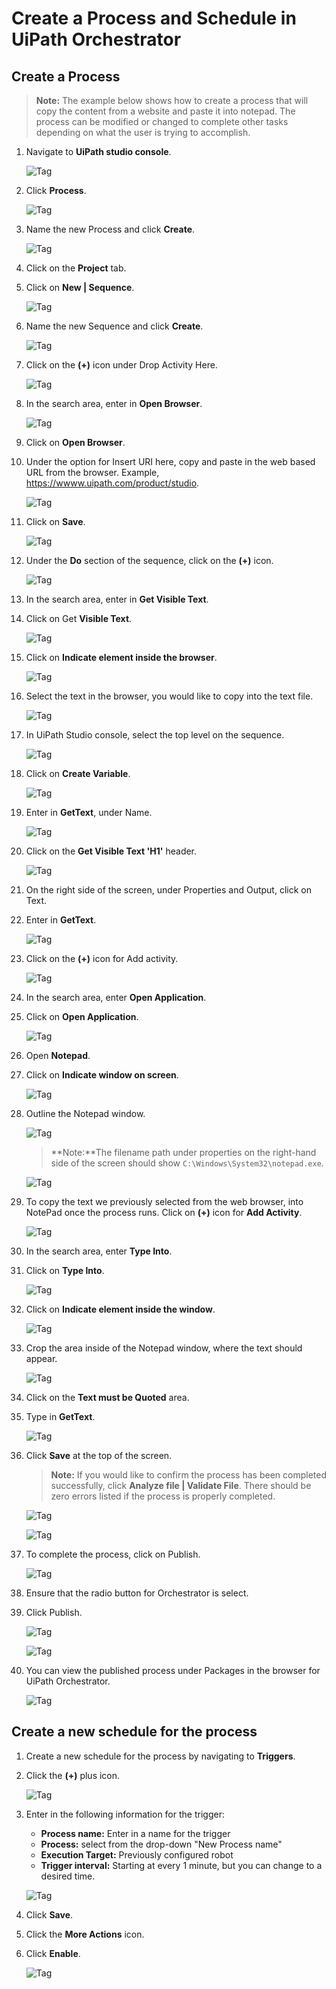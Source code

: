 [title]: # (Create a Process and Schedule in UiPath Orchestrator)
[tags]: # (configuration)
[priority]: # (207)
# Create a Process and Schedule in UiPath Orchestrator

## Create a Process

   >**Note:** The example below shows how to create a process that will copy the content from a website and paste it into notepad. The process can be modified or changed to complete other tasks depending on what the user is trying to accomplish.

1. Navigate to __UiPath studio console__.

   ![Tag](images/config35.png)
1. Click __Process__.

   ![Tag](images/config36.png)
1. Name the new Process and click __Create__.

   ![Tag](images/config37.png)
1. Click on the __Project__ tab.
1. Click on __New | Sequence__.

   ![Tag](images/config38.png)
1. Name the new Sequence and click __Create__.

   ![Tag](images/config39.png)
1. Click on the __(+)__ icon under Drop Activity Here.

   ![Tag](images/config44.png)
1. In the search area, enter in __Open Browser__.

   ![Tag](images/config45.png)
1. Click on __Open Browser__.

1. Under the option for Insert URI here, copy and paste in the web based URL from the browser. Example, https://wwww.uipath.com/product/studio.

   ![Tag](images/config46.png)
1. Click on __Save__.

   ![Tag](images/config47.png)
1. Under the __Do__ section of the sequence, click on the __(+)__ icon.

   ![Tag](images/config48.png)
1. In the search area, enter in __Get Visible Text__.
1. Click on Get __Visible Text__.

   ![Tag](images/config49.png)
1. Click on __Indicate element inside the browser__.

   ![Tag](images/config50.png)
1. Select the text in the browser, you would like to copy into the text file.

   ![Tag](images/config51.png)
1. In UiPath Studio console, select the top level on the sequence.

   ![Tag](images/config52.png)
1. Click on __Create Variable__.

   ![Tag](images/config53.png)
1. Enter in __GetText__, under Name.

   ![Tag](images/config54.png)
1. Click on the __Get Visible Text 'H1'__ header.

   ![Tag](images/config55.png)
1. On the right side of the screen, under Properties and Output, click on Text.
1. Enter in __GetText__.

   ![Tag](images/config56.png)
1. Click on the __(+)__ icon for Add activity.

   ![Tag](images/config57.png)
1. In the search area, enter __Open Application__.
1. Click on __Open Application__.

   ![Tag](images/config58.png)
1. Open __Notepad__.
1. Click on __Indicate window on screen__.

   ![Tag](images/config59.png)
1. Outline the Notepad window.

   ![Tag](images/config60.png)

   >**Note:**The filename path under properties on the right-hand side of the screen should show `C:\Windows\System32\notepad.exe`.

   ![Tag](images/config61.png)
1. To copy the text we previously selected from the web browser, into NotePad once the process runs. Click on __(+)__ icon for __Add Activity__.

   ![Tag](images/config62.png)
1. In the search area, enter __Type Into__.
1. Click on __Type Into__.

   ![Tag](images/config63.png)
1. Click on __Indicate element inside the window__.

   ![Tag](images/config64.png)
1. Crop the area inside of the Notepad window, where the text should appear.

   ![Tag](images/config65.png)
1. Click on the __Text must be Quoted__ area.
1. Type in __GetText__.

   ![Tag](images/config66.png)
1. Click __Save__ at the top of the screen.

   >**Note:** If you would like to confirm the process has been completed successfully,  click __Analyze file |  Validate File__. There should be zero errors listed if the process is properly completed.

   ![Tag](images/config67.png)

   ![Tag](images/config68.png)

1. To complete the process, click on Publish.

   ![Tag](images/config69.png)
1. Ensure that the radio button for Orchestrator is select.
1. Click Publish.

   ![Tag](images/config70.png)

   ![Tag](images/config71.png)
1. You can view the published process under Packages in the browser for UiPath Orchestrator.

   ![Tag](images/config72.png)

## Create a new schedule for the process

1. Create a new schedule for the process by navigating to __Triggers__.
1. Click the __(+)__ plus icon.

   ![Tag](images/config73.png)
1. Enter in the following information for the trigger:
   * __Process name:__ Enter in a name for the trigger
   * __Process:__  select from the drop-down "New Process name"
   * __Execution Target:__ Previously configured robot
   * __Trigger interval:__ Starting at every 1 minute, but you can change to a desired time.

   ![Tag](images/config74.png)
1. Click __Save__.
1. Click the __More Actions__ icon.
1. Click __Enable__.

   ![Tag](images/config75.png)

